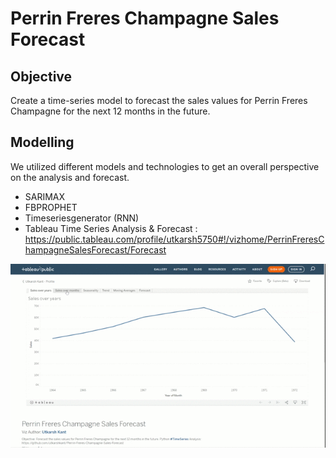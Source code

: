 # Perrin Freres Champagne Sales Forecast

## Objective
Create a time-series model to forecast the sales values for Perrin Freres Champagne for the next 12 months in the future.

## Modelling
We utilized different models and technologies to get an overall perspective on the analysis and forecast.
- SARIMAX
- FBPROPHET
- Timeseriesgenerator (RNN)
- Tableau Time Series Analysis & Forecast : https://public.tableau.com/profile/utkarsh5750#!/vizhome/PerrinFreresChampagneSalesForecast/Forecast

<img src="https://github.com/utkarshkant/Perrin-Freres-Champagne-Sales-Forecast/blob/master/Perrin%20Freres%20Champagne%20Sales%20Forecast%20-%20Utkarsh%20Kant%20_%20Tableau%20Public.gif">
